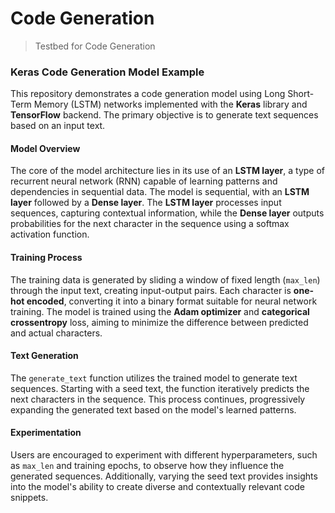 # Code Generation

> Testbed for Code Generation

### Keras Code Generation Model Example

This repository demonstrates a code generation model using Long Short-Term Memory (LSTM) networks implemented with the **Keras** library and **TensorFlow** backend. The primary objective is to generate text sequences based on an input text.

#### Model Overview

The core of the model architecture lies in its use of an **LSTM layer**, a type of recurrent neural network (RNN) capable of learning patterns and dependencies in sequential data. The model is sequential, with an **LSTM layer** followed by a **Dense layer**. The **LSTM layer** processes input sequences, capturing contextual information, while the **Dense layer** outputs probabilities for the next character in the sequence using a softmax activation function.

#### Training Process

The training data is generated by sliding a window of fixed length (`max_len`) through the input text, creating input-output pairs. Each character is **one-hot encoded**, converting it into a binary format suitable for neural network training. The model is trained using the **Adam optimizer** and **categorical crossentropy** loss, aiming to minimize the difference between predicted and actual characters.

#### Text Generation

The `generate_text` function utilizes the trained model to generate text sequences. Starting with a seed text, the function iteratively predicts the next characters in the sequence. This process continues, progressively expanding the generated text based on the model's learned patterns.

#### Experimentation

Users are encouraged to experiment with different hyperparameters, such as `max_len` and training epochs, to observe how they influence the generated sequences. Additionally, varying the seed text provides insights into the model's ability to create diverse and contextually relevant code snippets.
